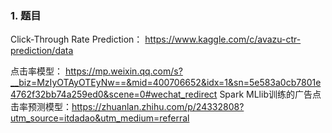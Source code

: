 ### 1. 题目

Click-Through Rate Prediction： https://www.kaggle.com/c/avazu-ctr-prediction/data


点击率模型： https://mp.weixin.qq.com/s?__biz=MzIyOTAyOTEyNw==&mid=400706652&idx=1&sn=5e583a0cb7801e4762f32bb74a259ed0&scene=0#wechat_redirect
Spark MLlib训练的广告点击率预测模型：https://zhuanlan.zhihu.com/p/24332808?utm_source=itdadao&utm_medium=referral

